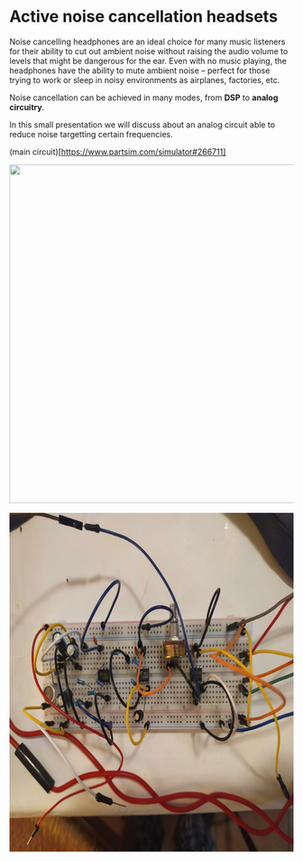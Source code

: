 # Active noise cancellation headsets

Noise cancelling headphones are an ideal choice for many music listeners for their ability to cut out ambient noise without raising the audio volume to levels that might be dangerous for the ear. Even with no music playing, the headphones have the ability to mute ambient noise – perfect for those trying to work or sleep in noisy environments as airplanes, factories, etc.

Noise cancellation can be achieved in many modes, from **DSP** to **analog circuitry**.

In this small presentation we will discuss about an analog circuit able to reduce noise targetting certain frequencies.

(main circuit)[https://www.partsim.com/simulator#266711]

<p align ="center" > <img width ="900" height ="600" src = "/schematics.png"> </p>
<p align ="center" > <img width ="900" height ="600" src = "/circuit.jpg"> </p>




